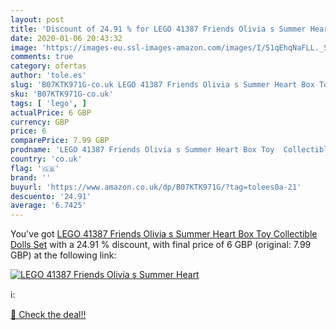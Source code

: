 ```yaml
---
layout: post
title: 'Discount of 24.91 % for LEGO 41387 Friends Olivia s Summer Heart'
date: 2020-01-06 20:43:32
image: 'https://images-eu.ssl-images-amazon.com/images/I/51qEhqNaFLL._SL400_.jpg'
comments: true
category: ofertas
author: 'tole.es'
slug: 'B07KTK971G-co.uk LEGO 41387 Friends Olivia s Summer Heart Box Toy...'
sku: 'B07KTK971G-co.uk'
tags: [ 'lego', ]
actualPrice: 6 GBP
currency: GBP
price: 6
comparePrice: 7.99 GBP
prodname: 'LEGO 41387 Friends Olivia s Summer Heart Box Toy  Collectible Dolls Set'
country: 'co.uk'
flag: '🇬🇧'
brand: ''
buyurl: 'https://www.amazon.co.uk/dp/B07KTK971G/?tag=tolees0a-21'
descuento: '24.91'
average: '6.7425'
---
```


You've got [LEGO 41387 Friends Olivia s Summer Heart Box Toy  Collectible Dolls Set](https://www.amazon.co.uk/dp/B07KTK971G/?tag=tolees0a-21) with a  24.91 % discount, with final price of 6 GBP (original: 7.99 GBP) at the following link:

[![LEGO 41387 Friends Olivia s Summer Heart](https://images-eu.ssl-images-amazon.com/images/I/51qEhqNaFLL._SL400_.jpg)](https://www.amazon.co.uk/dp/B07KTK971G/?tag=tolees0a-21)

ℹ️:


[🛒 Check the deal!!](https://www.amazon.co.uk/dp/B07KTK971G/?tag=tolees0a-21)
